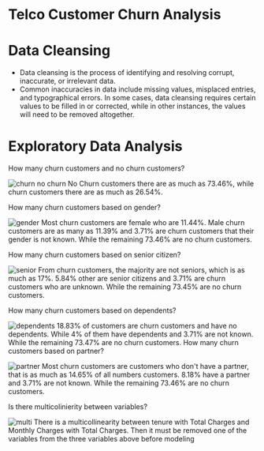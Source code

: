 # Telco Customer Churn Analysis
# Data Cleansing
- Data cleansing is the process of identifying and resolving corrupt, inaccurate, or irrelevant data. 
- Common inaccuracies in data include missing values, misplaced entries, and typographical errors. In some cases, data cleansing requires certain values to be filled in or corrected, while in other instances, the values will need to be removed altogether.

# Exploratory Data Analysis
How many churn customers and no churn customers?

![churn no churn](https://user-images.githubusercontent.com/113869968/200099130-6e88407e-0e3a-4a90-9af0-bfe3fd6c3dbe.jpg)
No Churn customers there are as much as 73.46%, while churn customers there are as much as 26.54%.

How many churn customers based on gender?

![gender](https://user-images.githubusercontent.com/113869968/200099132-34a88388-e541-4858-b52f-4706f669a99d.jpg)
Most churn customers are female who are 11.44%. Male churn customers are as many as 11.39% and 3.71% are churn customers that their gender is not known. While the remaining 73.46% are no churn customers.

How many churn customers based on senior citizen?

![senior](https://user-images.githubusercontent.com/113869968/200099136-7e411cc1-e6f0-4ae9-b02b-c1cea244fddf.jpg)
From churn customers, the majority are not seniors, which is as much as 17%. 5.84% other are senior citizens and 3.71% are churn customers who are unknown. While the remaining 73.45% are no churn customers.

How many churn customers based on dependents?

![dependents](https://user-images.githubusercontent.com/113869968/200099131-ed954e46-9081-434f-8928-fc152b935e4f.jpg)
18.83% of customers are churn customers and have no dependents. While 4% of them have dependents and 3.71% are not known. While the remaining 73.47% are no churn customers.
How many churn customers based on partner?

![partner](https://user-images.githubusercontent.com/113869968/200099135-33538da0-a6cb-44b1-b02a-131b98192851.jpg)
Most churn customers are customers who don't have a partner, that is as much as 14.65% of all numbers customers. 8.18% have a partner and 3.71% are not known. While the remaining 73.46% are no churn customers.

Is there multicolinierity between variables?

![multi](https://user-images.githubusercontent.com/113869968/200099134-be9d98f7-3e9b-4c5a-8134-3816faa3c2f7.jpg)
There is a multicollinearity between tenure with Total Charges and Monthly Charges with Total Charges. Then it must be removed one of the variables from the three variables above before modeling
